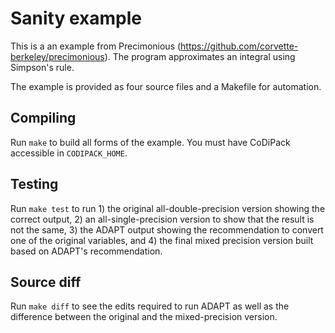 # Sanity example

This is a an example from Precimonious
(https://github.com/corvette-berkeley/precimonious). The program approximates an
integral using Simpson's rule.

The example is provided as four source files and a Makefile for automation.

## Compiling

Run `make` to build all forms of the example. You must have CoDiPack accessible
in `CODIPACK_HOME`.

## Testing

Run `make test` to run 1) the original all-double-precision version showing the
correct output, 2) an all-single-precision version to show that the result is
not the same, 3) the ADAPT output showing the recommendation to convert one of
the original variables, and 4) the final mixed precision version built based on
ADAPT's recommendation.

## Source diff

Run `make diff` to see the edits required to run ADAPT as well as the difference
between the original and the mixed-precision version.

